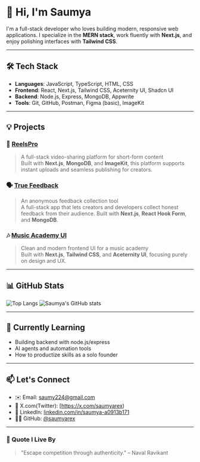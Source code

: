 # 👋 Hi, I'm Saumya 

I'm a full-stack developer who loves building modern, responsive web applications. I specialize in the **MERN stack**, work fluently with **Next.js**, and enjoy polishing interfaces with **Tailwind CSS**. 

---

## 🛠 Tech Stack

- **Languages**: JavaScript, TypeScript, HTML, CSS
- **Frontend**: React, Next.js, Tailwind CSS, Aceternity UI, Shadcn UI
- **Backend**: Node.js, Express, MongoDB, Appwrite
- **Tools**: Git, GitHub, Postman, Figma (basic), ImageKit

---

## 💡 Projects

### 🎥 [ReelsPro](https://github.com/saumyarex/ReelsPro)
> A full-stack video-sharing platform for short-form content  
Built with **Next.js**, **MongoDB**, and **ImageKit**, this platform supports instant uploads and seamless publishing for creators.

### 🗣️ [True Feedback](https://github.com/saumyarex/True-Feedback-Fullstack-Next.js-Project)
> An anonymous feedback collection tool  
A full-stack app that lets creators and developers collect honest feedback from their audience. Built with **Next.js**, **React Hook Form**, and **MongoDB**.

### 🎶 [Music Academy UI](https://github.com/saumyarex/Music-Academy-UI-Nextjs-project)
> Clean and modern frontend UI for a music academy  
Built with **Next.js**, **Tailwind CSS**, and **Aceternity UI**, focusing purely on design and UX.

---

## 📊 GitHub Stats

![Top Langs](https://github-readme-stats.vercel.app/api/top-langs/?username=saumyarex)
![Saumya's GitHub stats](https://github-readme-stats.vercel.app/api?username=saumyarex) 

---
## 🌱 Currently Learning

- Building backend with node.js/express
- AI agents and automation tools
- How to productize skills as a solo founder

---

## 📫 Let's Connect

- ✉️ Email: [saumy224@gmail.com](mailto:saumy224@gmail.com)
- 💼 X.com(Twitter): [https://x.com/saumyarex)  
- 💼 LinkedIn: [linkedin.com/in/saumya-a0913b171](https://linkedin.com/in/saumya-a0913b171)  
- 🧑‍💻 GitHub: [@saumyarex](https://github.com/saumyarex)

---

### 🧠 Quote I Live By

> "Escape competition through authenticity." – Naval Ravikant
